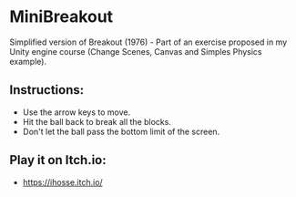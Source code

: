 # MiniBreakout
Simplified version of Breakout (1976) - Part of an exercise proposed in my Unity engine course (Change Scenes, Canvas and Simples Physics example).

## Instructions:
- Use the arrow keys to move.
- Hit the ball back to break all the blocks.
- Don't let the ball pass the bottom limit of the screen.

## Play it on Itch.io: 
- https://ihosse.itch.io/
